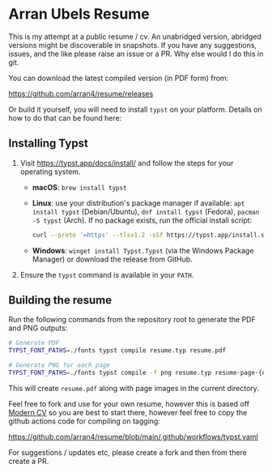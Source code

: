 # Arran Ubels Resume


This is my attempt at a public resume / cv. An unabridged version, abridged versions might be discoverable in snapshots. If you have any suggestions, issues, and the like please raise an issue or a PR. Why else would I do this in git. 

You can download the latest compiled version (in PDF form) from:

https://github.com/arran4/resume/releases

Or build it yourself, you will need to install `typst` on your platform. Details on how to do that can be found here: 

## Installing Typst

1. Visit <https://typst.app/docs/install/> and follow the steps for your operating system.
   - **macOS**: `brew install typst`
   - **Linux**: use your distribution's package manager if available:
     `apt install typst` (Debian/Ubuntu), `dnf install typst` (Fedora),
     `pacman -S typst` (Arch). If no package exists, run the official
     install script:

     ```bash
     curl --proto '=https' --tlsv1.2 -sSf https://typst.app/install.sh | sh
     ```
   - **Windows**: `winget install Typst.Typst` (via the Windows Package
     Manager) or download the release from GitHub.
2. Ensure the `typst` command is available in your `PATH`.

## Building the resume

Run the following commands from the repository root to generate the PDF and PNG outputs:

```bash
# Generate PDF
TYPST_FONT_PATHS=./fonts typst compile resume.typ resume.pdf

# Generate PNG for each page
TYPST_FONT_PATHS=./fonts typst compile -f png resume.typ resume-page-{n}.png
```

This will create `resume.pdf` along with page images in the current directory.

Feel free to fork and use for your own resume, however this is based off [Modern CV](https://typst.app/universe/package/modern-cv/) so you are best to start there, however feel free to copy the github actions code for compiling on tagging:

https://github.com/arran4/resume/blob/main/.github/workflows/typst.yaml

For suggestions / updates etc, please create a fork and then from there create a PR. 
